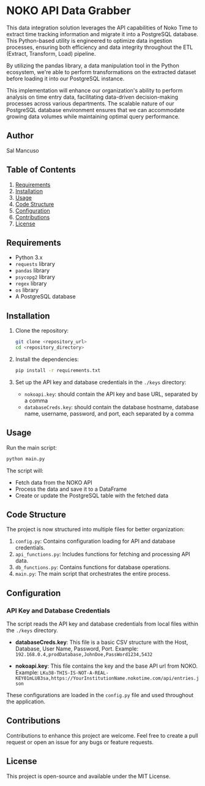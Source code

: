 # NOKO API Data Grabber

This data integration solution leverages the API capabilities of Noko Time to extract time tracking information and migrate it into a PostgreSQL database. This Python-based utility is engineered to optimize data ingestion processes, ensuring both efficiency and data integrity throughout the ETL (Extract, Transform, Load) pipeline.

By utilizing the pandas library, a data manipulation tool in the Python ecosystem, we're able to perform transformations on the extracted dataset before loading it into our PostgreSQL instance.

This implementation will enhance our organization's ability to perform analysis on time entry data, facilitating data-driven decision-making processes across various departments. The scalable nature of our PostgreSQL database environment ensures that we can accommodate growing data volumes while maintaining optimal query performance.

## Author
Sal Mancuso 

## Table of Contents

1. [Requirements](#requirements)
2. [Installation](#installation)
3. [Usage](#usage)
4. [Code Structure](#code-structure)
5. [Configuration](#configuration)
6. [Contributions](#contributions)
7. [License](#license)

## Requirements

- Python 3.x
- `requests` library
- `pandas` library
- `psycopg2` library
- `regex` library
- `os` library
- A PostgreSQL database

## Installation

1. Clone the repository:
   ```bash
   git clone <repository_url>
   cd <repository_directory>
   ```

2. Install the dependencies:
   ```bash
   pip install -r requirements.txt
   ```

3. Set up the API key and database credentials in the `./keys` directory:
   - `nokoapi.key`: should contain the API key and base URL, separated by a comma
   - `databaseCreds.key`: should contain the database hostname, database name, username, password, and port, each separated by a comma

## Usage

Run the main script:
```bash
python main.py
```

The script will:
- Fetch data from the NOKO API
- Process the data and save it to a DataFrame
- Create or update the PostgreSQL table with the fetched data

## Code Structure

The project is now structured into multiple files for better organization:

1. `config.py`: Contains configuration loading for API and database credentials.
2. `api_functions.py`: Includes functions for fetching and processing API data.
3. `db_functions.py`: Contains functions for database operations.
4. `main.py`: The main script that orchestrates the entire process.

## Configuration

### API Key and Database Credentials

The script reads the API key and database credentials from local files within the `./keys` directory.

- **databaseCreds.key**: This file is a basic CSV structure with the Host, Database, User Name, Password, Port. 
  Example: `192.168.0.4,prodDatabase,JohnDoe,PassWord1234,5432`

- **nokoapi.key**: This file contains the key and the base API url from NOKO. 
  Example: `LKu38-THIS-IS-NOT-A-REAL-KEY01mLU83sa,https://YourInstitutionName.nokotime.com/api/entries.json`

These configurations are loaded in the `config.py` file and used throughout the application.

## Contributions

Contributions to enhance this project are welcome. Feel free to create a pull request or open an issue for any bugs or feature requests.

## License

This project is open-source and available under the MIT License.